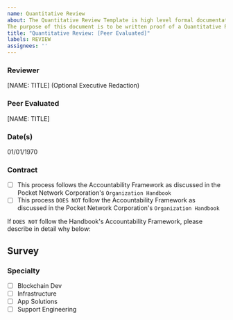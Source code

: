 ```yaml
---
name: Quantitative Review
about: The Quantitative Review Template is high level formal documentation of the Quantitiative portion of PNI's Accountability Framework.
The purpose of this document is to be written proof of a Quantitative Review made by a PNI member for the official audit trail.  
title: "Quantitative Review: [Peer Evaluated]"
labels: REVIEW
assignees: ''
---
```


### Reviewer
[NAME: TITLE] (Optional Executive Redaction)
### Peer Evaluated
[NAME: TITLE]
### Date(s)
01/01/1970
### Contract
- [ ] This process follows the Accountability Framework as discussed in the Pocket Network Corporation's `Organization Handbook`
- [ ] This process `DOES NOT` follow the Accountability Framework as discussed in the Pocket Network Corporation's `Organization Handbook`

If `DOES NOT` follow the Handbook's Accountability Framework, please describe in detail why below:

## Survey
### Specialty
- [ ] Blockchain Dev
- [ ] Infrastructure
- [ ] App Solutions
- [ ] Support Engineering